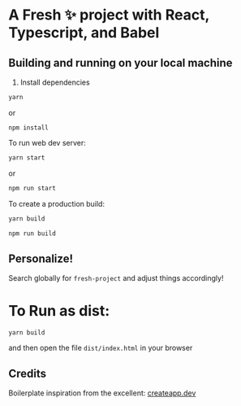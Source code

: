 # A Fresh ✨ project with React, Typescript, and Babel

## Building and running on your local machine

1) Install dependencies

```sh
yarn
```
or 
```
npm install
```

To run web dev server:

```sh
yarn start
```
or
```sh
npm run start
```

To create a production build:

```sh
yarn build
```

```sh
npm run build
```

## Personalize!
Search globally for `fresh-project` and adjust things accordingly!

# To Run as dist:
```
yarn build
```
and then open the file `dist/index.html` in your browser


## Credits

Boilerplate inspiration from the excellent:  [createapp.dev](https://createapp.dev/)

